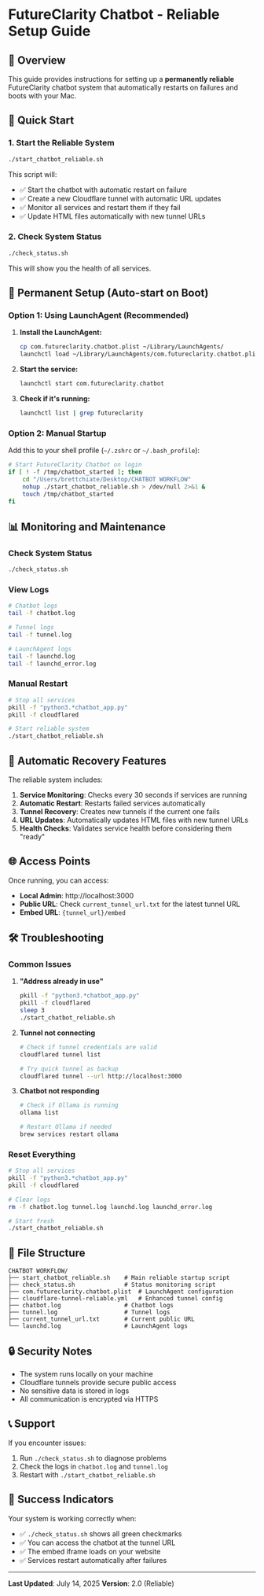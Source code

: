 # FutureClarity Chatbot - Reliable Setup Guide

## 🎯 Overview

This guide provides instructions for setting up a **permanently reliable** FutureClarity chatbot system that automatically restarts on failures and boots with your Mac.

## 🚀 Quick Start

### 1. Start the Reliable System

```bash
./start_chatbot_reliable.sh
```

This script will:
- ✅ Start the chatbot with automatic restart on failure
- ✅ Create a new Cloudflare tunnel with automatic URL updates
- ✅ Monitor all services and restart them if they fail
- ✅ Update HTML files automatically with new tunnel URLs

### 2. Check System Status

```bash
./check_status.sh
```

This will show you the health of all services.

## 🔧 Permanent Setup (Auto-start on Boot)

### Option 1: Using LaunchAgent (Recommended)

1. **Install the LaunchAgent:**
   ```bash
   cp com.futureclarity.chatbot.plist ~/Library/LaunchAgents/
   launchctl load ~/Library/LaunchAgents/com.futureclarity.chatbot.plist
   ```

2. **Start the service:**
   ```bash
   launchctl start com.futureclarity.chatbot
   ```

3. **Check if it's running:**
   ```bash
   launchctl list | grep futureclarity
   ```

### Option 2: Manual Startup

Add this to your shell profile (`~/.zshrc` or `~/.bash_profile`):
```bash
# Start FutureClarity Chatbot on login
if [ ! -f /tmp/chatbot_started ]; then
    cd "/Users/brettchiate/Desktop/CHATBOT WORKFLOW"
    nohup ./start_chatbot_reliable.sh > /dev/null 2>&1 &
    touch /tmp/chatbot_started
fi
```

## 📊 Monitoring and Maintenance

### Check System Status
```bash
./check_status.sh
```

### View Logs
```bash
# Chatbot logs
tail -f chatbot.log

# Tunnel logs
tail -f tunnel.log

# LaunchAgent logs
tail -f launchd.log
tail -f launchd_error.log
```

### Manual Restart
```bash
# Stop all services
pkill -f "python3.*chatbot_app.py"
pkill -f cloudflared

# Start reliable system
./start_chatbot_reliable.sh
```

## 🔄 Automatic Recovery Features

The reliable system includes:

1. **Service Monitoring**: Checks every 30 seconds if services are running
2. **Automatic Restart**: Restarts failed services automatically
3. **Tunnel Recovery**: Creates new tunnels if the current one fails
4. **URL Updates**: Automatically updates HTML files with new tunnel URLs
5. **Health Checks**: Validates service health before considering them "ready"

## 🌐 Access Points

Once running, you can access:

- **Local Admin**: http://localhost:3000
- **Public URL**: Check `current_tunnel_url.txt` for the latest tunnel URL
- **Embed URL**: `{tunnel_url}/embed`

## 🛠️ Troubleshooting

### Common Issues

1. **"Address already in use"**
   ```bash
   pkill -f "python3.*chatbot_app.py"
   pkill -f cloudflared
   sleep 3
   ./start_chatbot_reliable.sh
   ```

2. **Tunnel not connecting**
   ```bash
   # Check if tunnel credentials are valid
   cloudflared tunnel list
   
   # Try quick tunnel as backup
   cloudflared tunnel --url http://localhost:3000
   ```

3. **Chatbot not responding**
   ```bash
   # Check if Ollama is running
   ollama list
   
   # Restart Ollama if needed
   brew services restart ollama
   ```

### Reset Everything
```bash
# Stop all services
pkill -f "python3.*chatbot_app.py"
pkill -f cloudflared

# Clear logs
rm -f chatbot.log tunnel.log launchd.log launchd_error.log

# Start fresh
./start_chatbot_reliable.sh
```

## 📁 File Structure

```
CHATBOT WORKFLOW/
├── start_chatbot_reliable.sh    # Main reliable startup script
├── check_status.sh              # Status monitoring script
├── com.futureclarity.chatbot.plist  # LaunchAgent configuration
├── cloudflare-tunnel-reliable.yml   # Enhanced tunnel config
├── chatbot.log                  # Chatbot logs
├── tunnel.log                   # Tunnel logs
├── current_tunnel_url.txt       # Current public URL
└── launchd.log                  # LaunchAgent logs
```

## 🔒 Security Notes

- The system runs locally on your machine
- Cloudflare tunnels provide secure public access
- No sensitive data is stored in logs
- All communication is encrypted via HTTPS

## 📞 Support

If you encounter issues:

1. Run `./check_status.sh` to diagnose problems
2. Check the logs in `chatbot.log` and `tunnel.log`
3. Restart with `./start_chatbot_reliable.sh`

## 🎉 Success Indicators

Your system is working correctly when:

- ✅ `./check_status.sh` shows all green checkmarks
- ✅ You can access the chatbot at the tunnel URL
- ✅ The embed iframe loads on your website
- ✅ Services restart automatically after failures

---

**Last Updated**: July 14, 2025
**Version**: 2.0 (Reliable) 